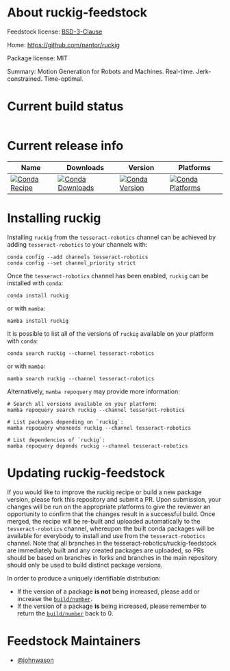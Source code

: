 About ruckig-feedstock
======================

Feedstock license: [BSD-3-Clause](https://github.com/tesseract-robotics/ruckig-feedstock/blob/main/LICENSE.txt)

Home: https://github.com/pantor/ruckig

Package license: MIT

Summary: Motion Generation for Robots and Machines. Real-time. Jerk-constrained. Time-optimal.

Current build status
====================


<table>
</table>

Current release info
====================

| Name | Downloads | Version | Platforms |
| --- | --- | --- | --- |
| [![Conda Recipe](https://img.shields.io/badge/recipe-ruckig-green.svg)](https://anaconda.org/tesseract-robotics/ruckig) | [![Conda Downloads](https://img.shields.io/conda/dn/tesseract-robotics/ruckig.svg)](https://anaconda.org/tesseract-robotics/ruckig) | [![Conda Version](https://img.shields.io/conda/vn/tesseract-robotics/ruckig.svg)](https://anaconda.org/tesseract-robotics/ruckig) | [![Conda Platforms](https://img.shields.io/conda/pn/tesseract-robotics/ruckig.svg)](https://anaconda.org/tesseract-robotics/ruckig) |

Installing ruckig
=================

Installing `ruckig` from the `tesseract-robotics` channel can be achieved by adding `tesseract-robotics` to your channels with:

```
conda config --add channels tesseract-robotics
conda config --set channel_priority strict
```

Once the `tesseract-robotics` channel has been enabled, `ruckig` can be installed with `conda`:

```
conda install ruckig
```

or with `mamba`:

```
mamba install ruckig
```

It is possible to list all of the versions of `ruckig` available on your platform with `conda`:

```
conda search ruckig --channel tesseract-robotics
```

or with `mamba`:

```
mamba search ruckig --channel tesseract-robotics
```

Alternatively, `mamba repoquery` may provide more information:

```
# Search all versions available on your platform:
mamba repoquery search ruckig --channel tesseract-robotics

# List packages depending on `ruckig`:
mamba repoquery whoneeds ruckig --channel tesseract-robotics

# List dependencies of `ruckig`:
mamba repoquery depends ruckig --channel tesseract-robotics
```




Updating ruckig-feedstock
=========================

If you would like to improve the ruckig recipe or build a new
package version, please fork this repository and submit a PR. Upon submission,
your changes will be run on the appropriate platforms to give the reviewer an
opportunity to confirm that the changes result in a successful build. Once
merged, the recipe will be re-built and uploaded automatically to the
`tesseract-robotics` channel, whereupon the built conda packages will be available for
everybody to install and use from the `tesseract-robotics` channel.
Note that all branches in the tesseract-robotics/ruckig-feedstock are
immediately built and any created packages are uploaded, so PRs should be based
on branches in forks and branches in the main repository should only be used to
build distinct package versions.

In order to produce a uniquely identifiable distribution:
 * If the version of a package **is not** being increased, please add or increase
   the [``build/number``](https://docs.conda.io/projects/conda-build/en/latest/resources/define-metadata.html#build-number-and-string).
 * If the version of a package **is** being increased, please remember to return
   the [``build/number``](https://docs.conda.io/projects/conda-build/en/latest/resources/define-metadata.html#build-number-and-string)
   back to 0.

Feedstock Maintainers
=====================

* [@johnwason](https://github.com/johnwason/)

